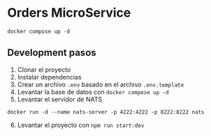 # Orders MicroService

```
docker compose up -d
```

## Development pasos

1. Clonar el proyecto
2. Instalar dependencias
3. Crear un archivo `.env` basado en el archivo `.env.template`
4. Levantar la base de datos con `docker compose up -d`
5. Levantar el servidor de NATS

```
docker run -d --name nats-server -p 4222:4222 -p 8222:8222 nats
```

6. Levantar el proyecto con `npm run start:dev`
